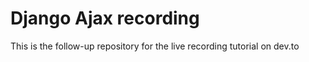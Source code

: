 # Django Ajax recording

This is the follow-up repository for the live recording tutorial on dev.to
